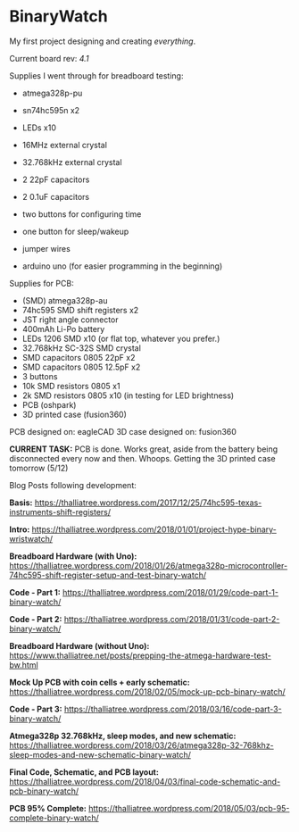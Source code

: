 # BinaryWatch
My first project designing and creating *everything*. 

Current board rev: *4.1*

Supplies I went through for breadboard testing:
  * atmega328p-pu
  * sn74hc595n x2
  * LEDs x10 
  * 16MHz external crystal
  * 32.768kHz external crystal
  * 2 22pF capacitors
  * 2 0.1uF capacitors
  * two buttons for configuring time
  * one button for sleep/wakeup
  * jumper wires
  
  * arduino uno (for easier programming in the beginning)
  
Supplies for PCB:
  * (SMD) atmega328p-au 
  * 74hc595 SMD shift registers x2
  * JST right angle connector
  * 400mAh Li-Po battery
  * LEDs 1206 SMD x10 (or flat top, whatever you prefer.)
  * 32.768kHz SC-32S SMD crystal
  * SMD capacitors 0805 22pF x2
  * SMD capacitors 0805 12.5pF x2
  * 3 buttons
  * 10k SMD resistors 0805 x1
  * 2k SMD resistors 0805 x10 (in testing for LED brightness)
  * PCB (oshpark)
  * 3D printed case (fusion360)

PCB designed on: eagleCAD
3D case designed on: fusion360

**CURRENT TASK:** PCB is done. Works great, aside from the battery being disconnected every now and then. Whoops. Getting the 3D printed case tomorrow (5/12)


Blog Posts following development:

**Basis:**  https://thalliatree.wordpress.com/2017/12/25/74hc595-texas-instruments-shift-registers/

**Intro:**  https://thalliatree.wordpress.com/2018/01/01/project-hype-binary-wristwatch/

**Breadboard Hardware (with Uno):**   https://thalliatree.wordpress.com/2018/01/26/atmega328p-microcontroller-74hc595-shift-register-setup-and-test-binary-watch/

**Code - Part 1:**  https://thalliatree.wordpress.com/2018/01/29/code-part-1-binary-watch/

**Code - Part 2:**  https://thalliatree.wordpress.com/2018/01/31/code-part-2-binary-watch/

**Breadboard Hardware (without Uno):**    https://www.thalliatree.net/posts/prepping-the-atmega-hardware-test-bw.html

**Mock Up PCB with coin cells + early schematic:**   https://thalliatree.wordpress.com/2018/02/05/mock-up-pcb-binary-watch/

**Code - Part 3:**   https://thalliatree.wordpress.com/2018/03/16/code-part-3-binary-watch/

**Atmega328p 32.768kHz, sleep modes, and new schematic:**   https://thalliatree.wordpress.com/2018/03/26/atmega328p-32-768khz-sleep-modes-and-new-schematic-binary-watch/

**Final Code, Schematic, and PCB layout:**   https://thalliatree.wordpress.com/2018/04/03/final-code-schematic-and-pcb-binary-watch/

**PCB 95% Complete:**   https://thalliatree.wordpress.com/2018/05/03/pcb-95-complete-binary-watch/
